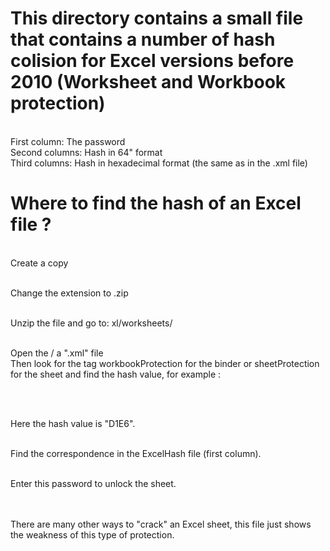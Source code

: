 <h1>This directory contains a small file that contains a number of hash colision for Excel versions before 2010 (Worksheet and Workbook protection)</h1>

<br/>First column: The password
<br/>Second columns: Hash in 64" format
<br/>Third columns: Hash in hexadecimal format (the same as in the .xml file)

<h1>Where to find the hash of an Excel file ?</h1>

<br/>Create a copy

<br/>Change the extension to .zip

<br/>Unzip the file and go to: xl/worksheets/

<br/>Open the / a ".xml" file
<br/>Then look for the tag workbookProtection for the binder or sheetProtection for the sheet and find the hash value, for example :

<br/><sheetProtection password="D1E6" sheet="1" objects="1" scenarios="1"/>

<br/>Here the hash value is "D1E6".

<br/>Find the correspondence in the ExcelHash file (first column).

<br/>Enter this password to unlock the sheet.

<br/><br/>There are many other ways to "crack" an Excel sheet, this file just shows the weakness of this type of protection.
